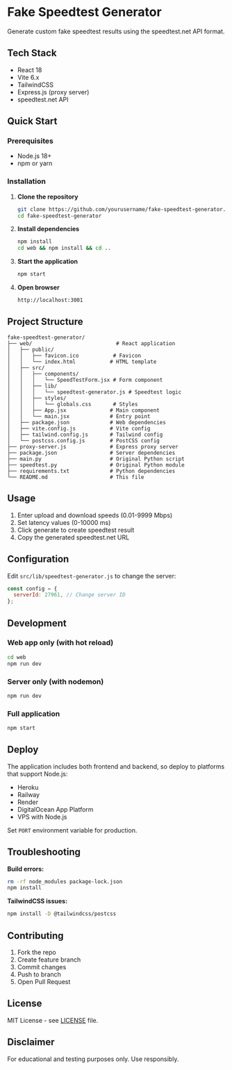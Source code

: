 # Fake Speedtest Generator

Generate custom fake speedtest results using the speedtest.net API format.

## Tech Stack

- React 18
- Vite 6.x
- TailwindCSS
- Express.js (proxy server)
- speedtest.net API

## Quick Start

### Prerequisites

- Node.js 18+
- npm or yarn

### Installation

1. **Clone the repository**
   ```bash
   git clone https://github.com/yourusername/fake-speedtest-generator.git
   cd fake-speedtest-generator
   ```

2. **Install dependencies**
   ```bash
   npm install
   cd web && npm install && cd ..
   ```

3. **Start the application**
   ```bash
   npm start
   ```

4. **Open browser**
   ```
   http://localhost:3001
   ```

## Project Structure

```
fake-speedtest-generator/
├── web/                           # React application
│   ├── public/
│   │   ├── favicon.ico           # Favicon
│   │   └── index.html           # HTML template
│   ├── src/
│   │   ├── components/
│   │   │   └── SpeedTestForm.jsx # Form component
│   │   ├── lib/
│   │   │   └── speedtest-generator.js # Speedtest logic
│   │   ├── styles/
│   │   │   └── globals.css       # Styles
│   │   ├── App.jsx              # Main component
│   │   └── main.jsx             # Entry point
│   ├── package.json             # Web dependencies
│   ├── vite.config.js           # Vite config
│   ├── tailwind.config.js       # Tailwind config
│   └── postcss.config.js        # PostCSS config
├── proxy-server.js              # Express proxy server
├── package.json                 # Server dependencies
├── main.py                      # Original Python script
├── speedtest.py                 # Original Python module
├── requirements.txt             # Python dependencies
└── README.md                    # This file
```

## Usage

1. Enter upload and download speeds (0.01-9999 Mbps)
2. Set latency values (0-10000 ms)
3. Click generate to create speedtest result
4. Copy the generated speedtest.net URL

## Configuration

Edit `src/lib/speedtest-generator.js` to change the server:

```javascript
const config = {
  serverId: 27961, // Change server ID
};
```

## Development

### Web app only (with hot reload)
```bash
cd web
npm run dev
```

### Server only (with nodemon)
```bash
npm run dev
```

### Full application
```bash
npm start
```

## Deploy

The application includes both frontend and backend, so deploy to platforms that support Node.js:
- Heroku
- Railway
- Render
- DigitalOcean App Platform
- VPS with Node.js

Set `PORT` environment variable for production.

## Troubleshooting

**Build errors:**
```bash
rm -rf node_modules package-lock.json
npm install
```

**TailwindCSS issues:**
```bash
npm install -D @tailwindcss/postcss
```

## Contributing

1. Fork the repo
2. Create feature branch
3. Commit changes
4. Push to branch
5. Open Pull Request

## License

MIT License - see [LICENSE](LICENSE) file.

## Disclaimer

For educational and testing purposes only. Use responsibly.